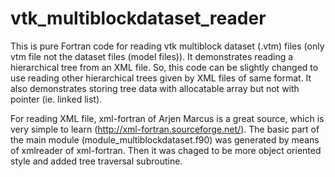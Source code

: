 # vtk_multiblockdataset_reader

This is pure Fortran code for reading vtk multiblock dataset (.vtm) files (only vtm file not the dataset files (model files)). It demonstrates reading a hierarchical tree from an XML file. So, this code can be slightly changed to use reading other hierarchical trees given by XML files of same format. It also demonstrates storing tree data with allocatable array but not with pointer (ie. linked list).

For reading XML file, xml-fortran of Arjen Marcus is a great source, which is very simple to learn (http://xml-fortran.sourceforge.net/). The basic part of the main module (module_multiblockdataset.f90) was generated by means of xmlreader of xml-fortran. Then it was chaged to be more object oriented style and added tree traversal subroutine.

